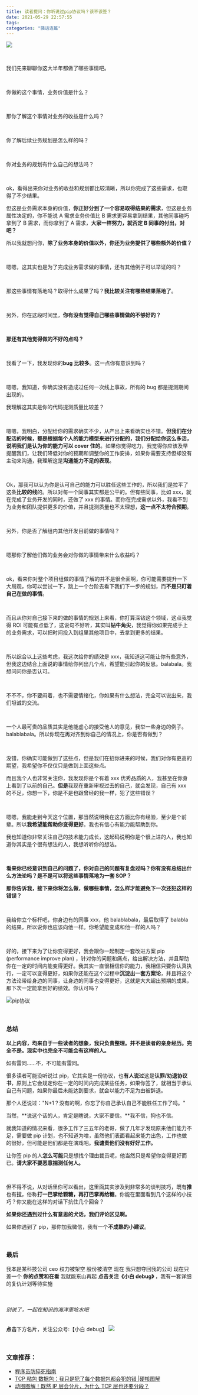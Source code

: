 ```yaml
---
title: 读者提问：你听说过pip协议吗？该不该签？
date: 2021-05-29 22:57:55
tags:
categories: "骚话连篇"
---
```


![](https://cdn.xiaobaidebug.top/9a9f7046fbb668643c3466b50354a569.gif)

<br>

我们先来聊聊你这大半年都做了哪些事情吧。

<br>

你做的这个事情，业务价值是什么？

<br>

那你了解这个事情对业务的收益是什么吗？

<br>

你了解后续业务规划是怎么样的吗？

<br>

你对业务的规划有什么自己的想法吗？

<br>

ok，看得出来你对业务的收益和规划都比较清晰，所以你完成了这些需求，也取得了不少结果。

但这是业务需求本身的价值，**你正好分到了一个容易取得结果的需求**，但这是业务属性决定的，你不能说 A 需求业务价值比 B 需求更容易拿到结果，其他同事碰巧拿到了 B 需求，而你拿到了 A 需求，**大家一样努力，就否定 B 同事的付出，对吧？**

所以我就想问你，**除了业务本身的价值以外，你还为业务提供了哪些额外的价值？**

<br>

嗯嗯，这其实也是为了完成业务需求做的事情，还有其他例子可以举证的吗？

<br>

那这些事情有落地吗？取得什么成果了吗？**我比较关注有哪些结果落地了**。

<br>

另外，你在这段时间里，**你有没有觉得自己哪些事情做的不够好的？**

<br>

**那还有其他觉得做的不好的点吗？**

<br>

我看了一下，我发现你的**bug 比较多**。这一点你有意识到吗？

<br>

嗯嗯，我知道，你确实没有造成过任何一次线上事故，所有的 bug 都是提测期间出现的。

我理解这其实是你的代码提测质量比较差？

<br>

嗯嗯，我明白，分配给你的需求确实不少，从产出上来看确实也不错。**但我们在分配活的时候，都是根据每个人的能力模型来进行分配的，我们分配给你这么多活，说明我们是认为你的能力可以 cover 住的**。如果你觉得吃力，我觉得你应该及早提醒我们，让我们降低对你的预期和调整你的工作安排，如果你需要支持但却没有主动来沟通，我理解这是**沟通能力不足的表现**。

<br>

Ok，那我可以认为你是认可自己的能力可以胜任这些工作的，所以我们是拉平了这条**比较的线**的。所以对每一个同事其实都是公平的。但有些同事，比如 xxx，就在完成了业务开发的同时，还做了 xxx 的事情。而你在完成需求以外，我看不到为业务和团队提供更多的价值，并且提测质量也不太理想，**这一点不太符合预期**。

<br>

另外，你是否了解组内其他开发目前做的事情吗？

<br>

嗯那你了解他们做的业务会对你做的事情带来什么收益吗？

<br>

ok，看来你对整个项目组做的事情了解的并不是很全面啊，你可能需要提升一下大局观，你可以尝试一下，跳上一个台阶去看下我们下一步的规划，而**不是只盯着自己在做的事情**。

<br>

而且从你对自己接下来的做的事情的规划上来看，你打算深钻这个领域，这点我觉得 ROI 可能有点低了，这说句不好听，其实叫**钻牛角尖**，我觉得你如果完成手上的业务需求，可以把时间投入到组里其他项目中，去拿到更多的结果。

<br>

所以综合以上这些考虑，我这次给你的绩效是 xxx，我知道这可能让你有些意外，但我这边结合上面说的事情给你列出几个点，希望能引起你的反思。balabala。我想问问你是否认可。

<br>

不不不，你不要闷着，也不需要情绪化，你如果有什么想法，完全可以说出来，我们坦诚的交流。

<br>

一个人最可贵的品质其实是他能虚心的接受他人的意见，我举一些身边的例子。balablabala。所以你现在再对齐到你自己的情况上，你是否有做到？

<br>

没错，你确实可能做到了这些点，但是我们在招你进来的时候，我们对你有更高的期望，我希望你不仅仅只是做到上面这些点。

而且我个人也非常关注你，我发现你是个有着 xxx 优秀品质的人，我甚至在你身上看到了以前的自己。**但是**我现在重新审视过去的自己，就会发现，自己有 xxx 的不足，你想一下，你是不是也跟曾经的我一样，犯了这些错误？

<br>

嗯嗯，我能走到今天这个位置，那当然说明我在这方面比你有经验，至少是个前辈。所以**我希望能帮助你变得更好**。我也有信心有能力能帮助到你。

我也知道你非常关注自己的技术能力成长，这起码说明你是个很上进的人，我也知道你其实是个很有想法的人，我想听听你的想法。

<br>

**看来你已经意识到自己的问题了，你对自己的问题有复盘过吗？你有没有总结出什么方法论吗？是不是可以将这些事情落地为一套 SOP？**

**那你告诉我，接下来你将怎么做，做哪些事情，怎么样才能避免下一次还犯这样的错误？**

<br>

我给你立个标杆吧，你身边有的同事 xxx，他 balablabala，最后取得了 balabla 的结果，所以说你也应该向他一样。你希望能变成和他一样的人吗？

<br>

好的，接下来为了让你变得更好，我会跟你一起制定一套改进方案 pip (performance improve plan) ，针对你的问题和痛点，给出解决方法，并且帮助你在一定的时间内能变得更好。我其实一直很相信你的能力，我相信只要你认真执行，一定可以变得更好，如果你还能在这个过程中**沉淀出一套方案论**，并且将这个方法论带给身边的同事，让身边的同事也变得更好，这就是大大超出预期的成果，那下次一定能拿到好的绩效。你认可吗？

![pip协议](https://cdn.xiaobaidebug.top/pip%E5%8D%8F%E8%AE%AE.png)

<br>

### 总结

**以上内容，均来自于一些读者的想象，我只负责整理。并不是读者的亲身经历。完全不是。现实中也完全不可能会有这样的人。**

如有雷同......不，不可能有雷同。

很多读者可能没听说过 pip，它其实是一份协议，也**有人说过**这是**认罪/劝退协议书**，原则上它会规定你在一定的时间内完成某些任务，如果你签了，就相当于承认自己有问题，如果你最后未能达到要求，就会以能力不足为由被辞退。

那个人还说过："N+1？没有的啊，你忘了你自己承认自己不能胜任工作了吗。"

当然，**说这个话的人，肯定是瞎说，大家不要信。**我不信，狗也不信。

就我知道的情况来看，很多工作了三五年的老哥，做了几年才发现原来他们能力不足，需要做 pip 计划，也不知道为啥，虽然他们表面看起来能力出色，工作也做的很好，但可能是他们都是在演戏吧。**我谴责他们没有好好工作。**

让你签 pip 的人**怎么可能**只是想找个理由裁员呢，他当然只是希望你变得更好而已。**请大家不要恶意揣测任何人。**

<br>

但不得不说，从对话里你可以看出，这里面其实涉及到非常多的谈判技巧，既有**推**也有**拉**，俗称**打一巴掌给颗糖，再打巴掌再给糖**。你能在里面看到几个这样的小技巧？你又能在这样的对话下抗住几个回合？

**如果你还遇到过什么有意思的犬话，我们评论区见啊。**

如果你遇到了 pip，那你加我微信，我有一个**不成熟的小建议**。

<br>

### 最后

我本是某科技公司 ceo
权力被架空
股份被清空
现在
我只想夺回我的公司
现在只差一个 **你的点赞和在看**
我就能东山再起
**点击关注《小白 debug》** ，我有一套详细的复仇计划等待实施

<br>

###### 别说了，一起在知识的海洋里呛水吧

**点击**下方名片，关注公众号:【小白 debug】
![](https://cdn.xiaobaidebug.top/1696069689495.png)

<br>

### 文章推荐：

- [程序员防猝死指南](https://mp.weixin.qq.com/s/PP80aD-GQp7VtgyfHj392g)
- [TCP 粘包 数据包：我只是犯了每个数据包都会犯的错 |硬核图解](https://mp.weixin.qq.com/s/0-YBxU1cSbDdzcZEZjmQYA)
- [动图图解！既然 IP 层会分片，为什么 TCP 层也还要分段？](https://mp.weixin.qq.com/s/YpQGsRyyrGNDu1cOuMy83w)
